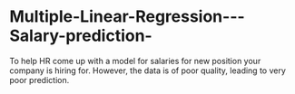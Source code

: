 # Multiple-Linear-Regression---Salary-prediction-
To help HR come up with a model for salaries for new position your company is hiring for. However, the data is of poor quality, leading to very poor prediction. 
